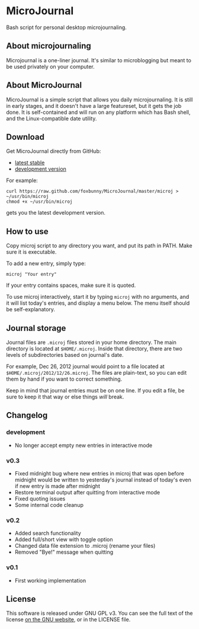 # MicroJournal

Bash script for personal desktop microjournaling.

## About microjournaling

Microjournal is a one-liner journal. It's similar to microblogging but meant to
be used privately on your computer.

## About MicroJournal

MicroJournal is a simple script that allows you daily microjournaling. It is 
still in early stages, and it doesn't have a large featureset, but it gets the
job done. It is self-contained and will run on any platform which has Bash
shell, and the Linux-compatible date utility.

## Download

Get MicroJournal directly from GitHub:

 * [latest stable](https://raw.github.com/foxbunny/MicroJournal/8731117b28960dcc22ec54d0a417876a8e5cc115/microj)
 * [development version](https://raw.github.com/foxbunny/MicroJournal/master/microj)

For example:

    curl https://raw.github.com/foxbunny/MicroJournal/master/microj > ~/usr/bin/microj
    chmod +x ~/usr/bin/microj

gets you the latest development version.

## How to use

Copy microj script to any directory you want, and put its path in PATH. Make
sure it is executable.

To add a new entry, simply type:

    microj "Your entry"

If your entry contains spaces, make sure it is quoted.

To use microj interactively, start it by typing ``microj`` with no arguments,
and it will list today's entries, and display a menu below. The menu itself
should be self-explanatory.

## Journal storage

Journal files are `.microj` files stored in your home directory. The main
directory is located at `$HOME/.microj`. Inside that directory, there are two
levels of subdirectories based on journal's date.

For example, Dec 26, 2012 journal would point to a file located at
`$HOME/.microj/2012/12/26.microj`. The files are plain-text, so you can edit
them by hand if you want to correct something.

Keep in mind that journal entries must be on one line. If you edit a file,
be sure to keep it that way or else things _will_ break.

## Changelog

### development

* No longer accept empty new entries in interactive mode

### v0.3

* Fixed midnight bug where new entries in microj that was open before 
  midnight would be written to yesterday's journal instead of today's even
  if new entry is made after midnight
* Restore terminal output after quitting from interactive mode
* Fixed quoting issues
* Some internal code cleanup

### v0.2

* Added search functionality
* Added full/short view with toggle option
* Changed data file extension to .microj (rename your files)
* Removed "Bye!" message when quitting

### v0.1

* First working implementation

## License

This software is released under GNU GPL v3. You can see the full text of the
license [on the GNU website](http://www.gnu.org/licenses/gpl-3.0.txt), or 
in the LICENSE file.
